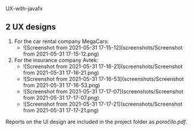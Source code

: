 UX-with-javafx

## 2 UX designs

1. For the car rental company MegaCars:
   - ![Screenshot from 2021-05-31 17-15-12](screenshots/Screenshot from 2021-05-31 17-15-12.png)
2. For the insurance company Avtek:
   - ![Screenshot from 2021-05-31 17-16-21](screenshots/Screenshot from 2021-05-31 17-16-21.png)
   - ![Screenshot from 2021-05-31 17-16-53](screenshots/Screenshot from 2021-05-31 17-16-53.png)
   - ![Screenshot from 2021-05-31 17-17-07](screenshots/Screenshot from 2021-05-31 17-17-07.png)
   - ![Screenshot from 2021-05-31 17-17-21](screenshots/Screenshot from 2021-05-31 17-17-21.png)

Reports on the UI design are included in the project folder as *poročilo.pdf*.


